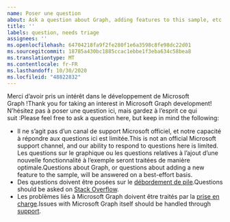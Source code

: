 ```yaml
---
name: Poser une question
about: Ask a question about Graph, adding features to this sample, etc.
title: ''
labels: question, needs triage
assignees: ''
ms.openlocfilehash: 64704218fa9f2fe280f1e6a3598c8fe98dc22d01
ms.sourcegitcommit: 18785a430bc1885ccac1ebbe1f3eba634c58bea8
ms.translationtype: MT
ms.contentlocale: fr-FR
ms.lasthandoff: 10/30/2020
ms.locfileid: "48822832"
---
```

<span data-ttu-id="f5e18-102">Merci d’avoir pris un intérêt dans le développement de Microsoft Graph !</span><span class="sxs-lookup"><span data-stu-id="f5e18-102">Thank you for taking an interest in Microsoft Graph development!</span></span> <span data-ttu-id="f5e18-103">N’hésitez pas à poser une question ici, mais gardez à l’esprit ce qui suit :</span><span class="sxs-lookup"><span data-stu-id="f5e18-103">Please feel free to ask a question here, but keep in mind the following:</span></span>

- <span data-ttu-id="f5e18-104">Il ne s’agit pas d’un canal de support Microsoft officiel, et notre capacité à répondre aux questions ici est limitée.</span><span class="sxs-lookup"><span data-stu-id="f5e18-104">This is not an official Microsoft support channel, and our ability to respond to questions here is limited.</span></span> <span data-ttu-id="f5e18-105">Les questions sur le graphique ou les questions relatives à l’ajout d’une nouvelle fonctionnalité à l’exemple seront traitées de manière optimale.</span><span class="sxs-lookup"><span data-stu-id="f5e18-105">Questions about Graph, or questions about adding a new feature to the sample, will be answered on a best-effort basis.</span></span>
- <span data-ttu-id="f5e18-106">Des questions doivent être posées sur le [débordement de pile](https://stackoverflow.com/questions/tagged/microsoft-graph).</span><span class="sxs-lookup"><span data-stu-id="f5e18-106">Questions should be asked on [Stack Overflow](https://stackoverflow.com/questions/tagged/microsoft-graph).</span></span>
- <span data-ttu-id="f5e18-107">Les problèmes liés à Microsoft Graph doivent être traités par la [prise en charge](https://developer.microsoft.com/graph/support).</span><span class="sxs-lookup"><span data-stu-id="f5e18-107">Issues with Microsoft Graph itself should be handled through [support](https://developer.microsoft.com/graph/support).</span></span>
